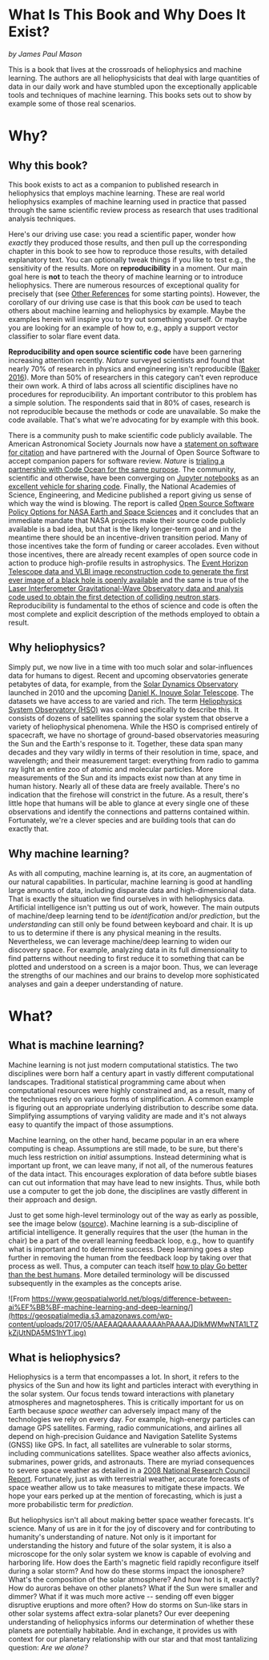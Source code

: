 What Is This Book and Why Does It Exist?
====================
*by James Paul Mason*

This is a book that lives at the crossroads of heliophysics and machine learning. The authors are all heliophysicists that deal with large quantities of data in our daily work and have stumbled upon the exceptionally applicable tools and techniques of machine learning. This books sets out to show by example some of those real scenarios.

# Why?
## Why this book?
This book exists to act as a companion to published research in heliophysics that employs machine learning. These are real world heliophysics examples of machine learning used in practice that passed through the same scientific review process as research that uses traditional analysis techniques.

Here's our driving use case: you read a scientific paper, wonder how _exactly_ they produced those results, and then pull up the corresponding chapter in this book to see how to reproduce those results, with detailed explanatory text. You can optionally tweak things if you like to test e.g., the sensitivity of the results. More on **reproducibility** in a moment. Our main goal here is **not** to teach the theory of machine learning or to introduce heliophysics. There are numerous resources of exceptional quality for precisely that (see [Other References](https://helioml.github.io/HelioML/01/3/other_references) for some starting points). However, the corollary of our driving use case is that this book _can_ be used to teach others about machine learning and heliophysics by example. Maybe the examples herein will inspire you to try out something yourself. Or maybe you are looking for an example of how to, e.g., apply a support vector classifier to solar flare event data.

**Reproducibility and open source scientific code** have been garnering increasing attention recently. _Nature_ surveyed scientists and found that nearly 70% of research in physics and engineering isn't reproducible ([Baker 2016](https://www.nature.com/news/1-500-scientists-lift-the-lid-on-reproducibility-1.19970)). More than 50% of researchers in this category can't even reproduce their own work. A third of labs across all scientific disciplines have no procedures for reproducibility. An important contributor to this problem has a simple solution. The respondents said that in 80% of cases, research is not reproducible because the methods or code are unavailable. So make the code available. That's what we're advocating for by example with this book.

There is a community push to make scientific code publicly available. The American Astronomical Society Journals now have a [statement on software for citation](https://journals.aas.org/policy-statement-on-software/) and have partnered with the Journal of Open Source Software to accept companion papers for software review. _Nature_ is [trialing a partnership with Code Ocean for the same purpose](http://blogs.nature.com/ofschemesandmemes/2018/08/01/nature-research-journals-trial-new-tools-to-enhance-code-peer-review-and-publication). The community, scientific and otherwise, have been converging on [Jupyter notebooks](https://www.nature.com/articles/d41586-018-07196-1) as an [excellent vehicle for sharing code](https://www.nature.com/news/interactive-notebooks-sharing-the-code-1.16261). Finally, the National Academies of Science, Engineering, and Medicine published a report giving us sense of which way the wind is blowing. The report is called [Open Source Software Policy Options for NASA Earth and Space Sciences](https://www.nap.edu/catalog/25217/open-source-software-policy-options-for-nasa-earth-and-space-sciences) and it concludes that an immediate mandate that NASA projects make their source code publicly available is a bad idea, but that is the likely longer-term goal and in the meantime there should be an incentive-driven transition period. Many of those incentives take the form of funding or career accolades. Even without those incentives, there are already recent examples of open source code in action to produce high-profile results in astrophysics. The [Event Horizon Telescope data and VLBI image reconstruction code to generate the first ever image of a black hole is openly available](https://github.com/achael/eht-imaging) and the same is true of the [Laser Interferometer Gravitational-Wave Observatory data and analysis code used to obtain the first detection of colliding neutron stars](https://github.com/minrk/ligo-binder). Reproducibility is fundamental to the ethos of science and code is often the most complete and explicit description of the methods employed to obtain a result.

## Why heliophysics?
Simply put, we now live in a time with too much solar and solar-influences data for humans to digest. Recent and upcoming observatories generate petabytes of data, for example, from the [Solar Dynamics Observatory](https://ui.adsabs.harvard.edu/#abs/2012SoPh..275....3P/abstract) launched in 2010 and the upcoming [Daniel K. Inouye Solar Telescope](https://en.wikipedia.org/wiki/Daniel_K._Inouye_Solar_Telescope). The datasets we have access to are varied and rich. The term [Heliophysics System Observatory (HSO)](https://www.nasa.gov/content/goddard/heliophysics-system-observatory-hso) was coined specifically to describe this. It consists of dozens of satellites spanning the solar system that observe a variety of heliophysical phenomena. While the HSO is comprised entirely of spacecraft, we have no shortage of ground-based observatories measuring the Sun and the Earth's response to it. Together, these data span many decades and they vary wildly in terms of their resolution in time, space, and wavelength; and their measurement target: everything from radio to gamma ray light an entire zoo of atomic and molecular particles. More measurements of the Sun and its impacts exist now than at any time in human history. Nearly all of these data are freely available. There's no indication that the firehose will constrict in the future. As a result, there's little hope that humans will be able to glance at every single one of these observations and identify the connections and patterns contained within. Fortunately, we're a clever species and are building tools that can do exactly that.

## Why machine learning?
As with all computing, machine learning is, at its core, an augmentation of our natural capabilities. In particular, machine learning is good at handling large amounts of data, including disparate data and high-dimensional data. That is exactly the situation we find ourselves in with heliophysics data. Artificial intelligence isn't putting us out of work, however. The main outputs of machine/deep learning tend to be _identification_ and/or _prediction_, but the _understanding_ can still only be found between keyboard and chair. It is up to us to determine if there is any physical meaning in the results. Nevertheless, we can leverage machine/deep learning to widen our discovery space. For example, analyzing data in its full dimensionality to find patterns without needing to first reduce it to something that can be plotted and understood on a screen is a major boon. Thus, we can leverage the strengths of our machines and our brains to develop more sophisticated analyses and gain a deeper understanding of nature.

# What?
## What is machine learning?
Machine learning is not just modern computational statistics. The two disciplines were born half a century apart in vastly different computational landscapes. Traditional statistical programming came about when computational resources were highly constrained and, as a result, many of the techniques rely on various forms of simplification. A common example is figuring out an appropriate underlying distribution to describe some data. Simplifying assumptions of varying validity are made and it's not always easy to quantify the impact of those assumptions.

Machine learning, on the other hand, became popular in an era where computing is cheap. Assumptions are still made, to be sure, but there's much less restriction on _initial_ assumptions. Instead determining what is important up front, we can leave many, if not all, of the numerous features of the data intact. This encourages exploration of data before subtle biases can cut out information that may have lead to new insights. Thus, while both use a computer to get the job done, the disciplines are vastly different in their approach and design.

Just to get some high-level terminology out of the way as early as possible, see the image below ([source](https://www.geospatialworld.net/blogs/difference-between-ai%EF%BB%BF-machine-learning-and-deep-learning/)). Machine learning is a sub-discipline of artificial intelligence. It generally requires that the user (the human in the chair) be a part of the overall learning feedback loop, e.g., how to quantify what is important and to determine success. Deep learning goes a step further in removing the human from the feedback loop by taking over that process as well. Thus, a computer can teach itself [how to play Go better than the best humans](https://deepmind.com/blog/alphago-zero-learning-scratch/). More detailed terminology will be discussed subsequently in the examples as the concepts arise.

![From https://www.geospatialworld.net/blogs/difference-between-ai%EF%BB%BF-machine-learning-and-deep-learning/](https://geospatialmedia.s3.amazonaws.com/wp-content/uploads/2017/05/AAEAAQAAAAAAAAhPAAAAJDlkMWMwNTA1LTZkZjUtNDA5MS1hYT.jpg)


## What is heliophysics?
Heliophysics is a term that encompasses a lot. In short, it refers to the physics of the Sun and how its light and particles interact with everything in the solar system. Our focus tends toward interactions with planetary atmospheres and magnetospheres. This is critically important for us on Earth because _space weather_ can adversely impact many of the technologies we rely on every day. For example, high-energy particles can damage GPS satellites. Farming, radio communications, and airlines all depend on high-precision Guidance and Navigation Satellite Systems (GNSS) like GPS. In fact, all satellites are vulnerable to solar storms, including communications satellites. Space weather also affects avionics, submarines, power grids, and astronauts. There are myriad consequences to severe space weather as detailed in a [2008 National Research Council Report](https://www.nap.edu/catalog/12507/severe-space-weather-events-understanding-societal-and-economic-impacts-a). Fortunately, just as with terrestrial weather, accurate forecasts of space weather allow us to take measures to mitigate these impacts. We hope your ears perked up at the mention of forecasting, which is just a more probabilistic term for _prediction_.

But heliophysics isn't all about making better space weather forecasts. It's science. Many of us are in it for the joy of discovery and for contributing to humanity's understanding of nature. Not only is it important for understanding the history and future of the solar system, it is also a microscope for the only solar system we know is capable of evolving and harboring life. How does the Earth's magnetic field rapidly reconfigure itself during a solar storm? And how do these storms impact the ionosphere? What's the composition of the solar atmosphere? And how hot is it, exactly? How do auroras behave on other planets? What if the Sun were smaller and dimmer? What if it was much more active -- sending off even bigger disruptive eruptions and more often? How do storms on Sun-like stars in other solar systems affect extra-solar planets? Our ever deepening understanding of heliophysics informs our determination of whether these planets are potentially habitable. And in exchange, it provides us with context for our planetary relationship with our star and that most tantalizing question: _Are we alone?_
